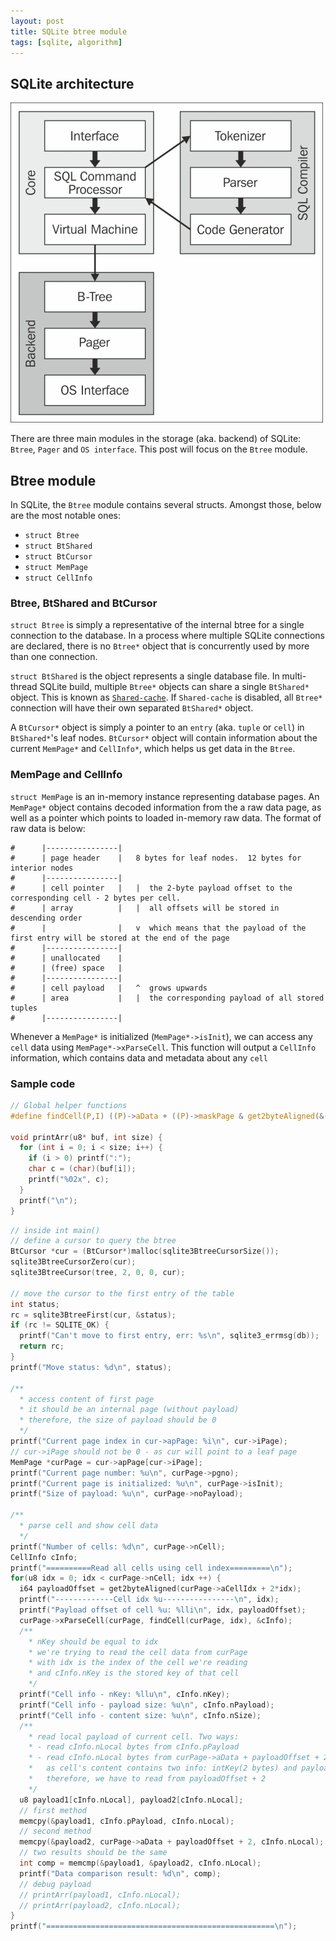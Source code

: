 ```yaml
---
layout: post
title: SQLite btree module
tags: [sqlite, algorithm]
---
```


## SQLite architecture

![SQLite architecture](/assets/btree-arc.jpg)

There are three main modules in the storage (aka. backend) of SQLite: `Btree`, `Pager` and `OS interface`. This post will focus on the `Btree` module.

## Btree module

In SQLite, the `Btree` module contains several structs. Amongst those, below are the most notable ones:

- `struct Btree`
- `struct BtShared`
- `struct BtCursor`
- `struct MemPage`
- `struct CellInfo`

### Btree, BtShared and BtCursor

`struct Btree` is simply a representative of the internal btree for a single connection to the database. In a process where multiple SQLite connections are declared, there is no `Btree*` object that is concurrently used by more than one connection.

`struct BtShared` is the object represents a single database file. In multi-thread SQLite build, multiple `Btree*` objects can share a single `BtShared*` object. This is known as [`Shared-cache`](https://sqlite.org/sharedcache.html). If `Shared-cache` is disabled, all `Btree*` connection will have their own separated `BtShared*` object.

A `BtCursor*` object is simply a pointer to an `entry` (aka. `tuple` or `cell`) in `BtShared*`'s leaf nodes. `BtCursor*` object will contain information about the current `MemPage*` and `CellInfo*`, which helps us get data in the `Btree`.

### MemPage and CellInfo

`struct MemPage` is an in-memory instance representing database pages. An `MemPage*` object contains decoded information from the a raw data page, as well as a pointer which points to loaded in-memory raw data. The format of raw data is below:


```shell
#      |----------------|
#      | page header    |   8 bytes for leaf nodes.  12 bytes for interior nodes
#      |----------------|
#      | cell pointer   |   |  the 2-byte payload offset to the corresponding cell - 2 bytes per cell.
#      | array          |   |  all offsets will be stored in descending order
#      |                |   v  which means that the payload of the first entry will be stored at the end of the page
#      |----------------|
#      | unallocated    |
#      | (free) space   |
#      |----------------|
#      | cell payload   |   ^  grows upwards
#      | area           |   |  the corresponding payload of all stored tuples
#      |----------------|
```

Whenever a `MemPage*` is initialized (`MemPage*->isInit`), we can access any `cell` data using `MemPage*->xParseCell`. This function will output a `CellInfo` information, which contains data and metadata about any `cell`

### Sample code

```c
// Global helper functions
#define findCell(P,I) ((P)->aData + ((P)->maskPage & get2byteAligned(&(P)->aCellIdx[2*(I)])))

void printArr(u8* buf, int size) {
  for (int i = 0; i < size; i++) {
    if (i > 0) printf(":");
    char c = (char)(buf[i]);
    printf("%02x", c);
  }
  printf("\n");
}
```

```c
// inside int main()
// define a cursor to query the btree
BtCursor *cur = (BtCursor*)malloc(sqlite3BtreeCursorSize());
sqlite3BtreeCursorZero(cur);
sqlite3BtreeCursor(tree, 2, 0, 0, cur);

// move the cursor to the first entry of the table
int status;
rc = sqlite3BtreeFirst(cur, &status);
if (rc != SQLITE_OK) {
  printf("Can't move to first entry, err: %s\n", sqlite3_errmsg(db));
  return rc;
}
printf("Move status: %d\n", status);

/**
  * access content of first page
  * it should be an internal page (without payload)
  * therefore, the size of payload should be 0
  */
printf("Current page index in cur->apPage: %i\n", cur->iPage);
// cur->iPage should not be 0 - as cur will point to a leaf page
MemPage *curPage = cur->apPage[cur->iPage];
printf("Current page number: %u\n", curPage->pgno);
printf("Current page is initialized: %u\n", curPage->isInit);
printf("Size of payload: %u\n", curPage->noPayload);

/**
  * parse cell and show cell data
  */
printf("Number of cells: %d\n", curPage->nCell);
CellInfo cInfo;
printf("==========Read all cells using cell index=========\n");
for(u8 idx = 0; idx < curPage->nCell; idx ++) {
  i64 payloadOffset = get2byteAligned(curPage->aCellIdx + 2*idx);
  printf("-------------Cell idx %u----------------\n", idx);
  printf("Payload offset of cell %u: %lli\n", idx, payloadOffset);
  curPage->xParseCell(curPage, findCell(curPage, idx), &cInfo);
  /**
    * nKey should be equal to idx
    * we're trying to read the cell data from curPage
    * with idx is the index of the cell we're reading
    * and cInfo.nKey is the stored key of that cell
    */
  printf("Cell info - nKey: %llu\n", cInfo.nKey);
  printf("Cell info - payload size: %u\n", cInfo.nPayload);
  printf("Cell info - content size: %u\n", cInfo.nSize);
  /**
    * read local payload of current cell. Two ways:
    * - read cInfo.nLocal bytes from cInfo.pPayload
    * - read cInfo.nLocal bytes from curPage->aData + payloadOffset + 2
    *   as cell's content contains two info: intKey(2 bytes) and payload,
    *   therefore, we have to read from payloadOffset + 2
    */
  u8 payload1[cInfo.nLocal], payload2[cInfo.nLocal];
  // first method
  memcpy(&payload1, cInfo.pPayload, cInfo.nLocal);
  // second method
  memcpy(&payload2, curPage->aData + payloadOffset + 2, cInfo.nLocal);
  // two results should be the same
  int comp = memcmp(&payload1, &payload2, cInfo.nLocal);
  printf("Data comparison result: %d\n", comp);
  // debug payload
  // printArr(payload1, cInfo.nLocal);
  // printArr(payload2, cInfo.nLocal);
}
printf("===================================================\n");
```
